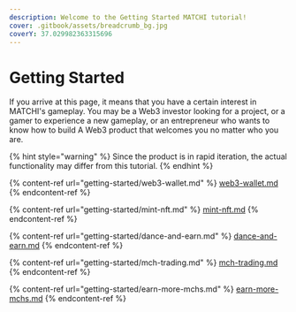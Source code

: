 ```yaml
---
description: Welcome to the Getting Started MATCHI tutorial!
cover: .gitbook/assets/breadcrumb_bg.jpg
coverY: 37.029982363315696
---
```


# Getting Started

If you arrive at this page, it means that you have a certain interest in MATCHI's gameplay. You may be a Web3 investor looking for a project, or a gamer to experience a new gameplay, or an entrepreneur who wants to know how to build A Web3 product that welcomes you no matter who you are.

{% hint style="warning" %}
Since the product is in rapid iteration, the actual functionality may differ from this tutorial.
{% endhint %}

{% content-ref url="getting-started/web3-wallet.md" %}
[web3-wallet.md](getting-started/web3-wallet.md)
{% endcontent-ref %}

{% content-ref url="getting-started/mint-nft.md" %}
[mint-nft.md](getting-started/mint-nft.md)
{% endcontent-ref %}

{% content-ref url="getting-started/dance-and-earn.md" %}
[dance-and-earn.md](getting-started/dance-and-earn.md)
{% endcontent-ref %}

{% content-ref url="getting-started/mch-trading.md" %}
[mch-trading.md](getting-started/mch-trading.md)
{% endcontent-ref %}

{% content-ref url="getting-started/earn-more-mchs.md" %}
[earn-more-mchs.md](getting-started/earn-more-mchs.md)
{% endcontent-ref %}
